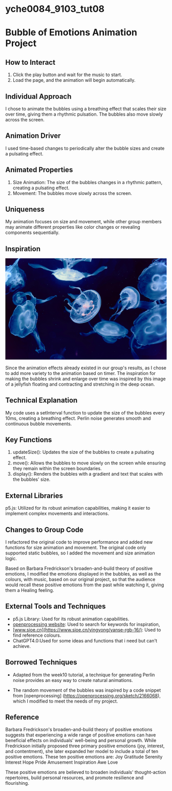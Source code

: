 # yche0084_9103_tut08
# Bubble of Emotions Animation Project 
## How to Interact 

1. Click the play button and wait for the music to start.
2. Load the page, and the animation will begin automatically.


## Individual Approach 

I chose to animate the bubbles using a breathing effect that scales their size over time, giving them a rhythmic pulsation. The bubbles also move slowly across the screen.


## Animation Driver 

I used time-based changes to periodically alter the bubble sizes and create a pulsating effect.


## Animated Properties 

1. Size Animation: The size of the bubbles changes in a rhythmic pattern, creating a pulsating effect.
2. Movement: The bubbles move slowly across the screen.


## Uniqueness 

My animation focuses on size and movement, while other group members may animate different properties like color changes or revealing components sequentially.


## Inspiration 

![jellyfish](readmeImages/jellyfish.jpg)

Since the animation effects already existed in our group's results, as I chose to add more variety to the animation based on timer. The inspiration for making the bubbles shrink and enlarge over time was inspired by this image of a jellyfish floating and contracting and stretching in the deep ocean.


## Technical Explanation 

My code uses a setInterval function to update the size of the bubbles every 10ms, creating a breathing effect. Perlin noise generates smooth and continuous bubble movements.


## Key Functions 

1. updateSize(): Updates the size of the bubbles to create a pulsating effect.
2. move(): Allows the bubbles to move slowly on the screen while ensuring they remain within the screen boundaries.
3. display(): Renders the bubbles with a gradient and text that scales with the bubbles' size.


## External Libraries 

p5.js: Utilized for its robust animation capabilities, making it easier to implement complex movements and interactions.


## Changes to Group Code 

I refactored the original code to improve performance and added new functions for size animation and movement. The original code only supported static bubbles, so I added the movement and size animation logic.

Based on Barbara Fredrickson's broaden-and-build theory of positive emotions, I modified the emotions displayed in the bubbles, as well as the colours, with music, based on our original project, so that the audience would recall these positive emotions from the past while watching it, giving them a Healing feeling.


## External Tools and Techniques 

- p5.js Library: Used for its robust animation capabilities.
- [openprocessing website](https://openprocessing.org/browse/#): Used to search for keywords for inspiration,
- [www.sioe.cn](https://www.sioe.cn/yingyong/yanse-rgb-16/): Used to find reference colours.
- ChatGPT4.0:Used for some ideas and functions that i need but can't achieve.


## Borrowed Techniques 

- Adapted from the week10 tutorial, a technique for generating Perlin noise provides an easy way to create natural animations.
  
- The random movement of the bubbles was inspired by a code snippet from [openprocessing] (https://openprocessing.org/sketch/2166068), which I modified to meet the needs of my project.


## Reference 

Barbara Fredrickson's broaden-and-build theory of positive emotions suggests that experiencing a wide range of positive emotions can have beneficial effects on individuals' well-being and personal growth. While Fredrickson initially proposed three primary positive emotions (joy, interest, and contentment), she later expanded her model to include a total of ten positive emotions. These ten positive emotions are:
Joy
Gratitude
Serenity
Interest
Hope
Pride
Amusement
Inspiration
Awe
Love

These positive emotions are believed to broaden individuals' thought-action repertoires, build personal resources, and promote resilience and flourishing.

